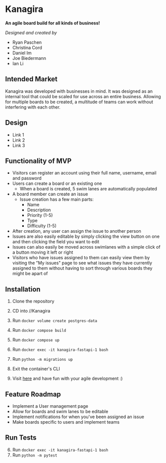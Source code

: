 # Kanagira
**An agile board build for all kinds of business!**

*Designed and created by*
* Ryan Paschen
* Christina Cord
* Daniel Im
* Joe Biedermann
* Ian Li


## Intended Market

Kanagira was developed with businesses in mind. It was designed as an internal tool that could be scaled for use across an entire business. Allowing for multiple boards to be created, a multitude of teams can work without interfering with each other.

## Design

- Link 1
- Link 2
- Link 3

## Functionality of MVP
- Visitors can register an account using their full name, username, email and password
- Users can create a board or an existing one
  - When a board is created, 5 swim lanes are automatically populated
- A board member can create an issue
  - Issue creation has a few main parts:
    - Name
    - Description
    - Priority (1-5)
    - Type
    - Difficulty (1-5)
- After creation, any user can assign the issue to another person
- Issues are also easily editable by simply clicking the view button on one and then clicking the field you want to edit
- Issues can also easily be moved across swimlanes with a simple click of a button moving it left or right
- Visitors who have issues assigned to them can easily view them by visiting the "My issues" page to see what issues they have currently assigned to them without having to sort through various boards they might be apart of


## Installation
1. Clone the repository

2. CD into /<project-parent-directories>/Kanagira

3. Run ```docker volume create postgres-data```

4. Run ```docker compose build```

5. Run ```docker compose up```

6. Run ```docker exec -it kanagira-fastapi-1 bash```

7. Run ```python -m migrations up```

8. Exit the container's CLI

9. Visit [here](http://localhost:3000) and have fun with your agile development :)

## Feature Roadmap
* Implement a User management page
* Allow for boards and swim lanes to be editable
* Implement notifications for when you've been assigned an issue
* Make boards specific to users and implement teams

## Run Tests
6. Run ```docker exec -it kanagira-fastapi-1 bash```
7. Run ```python -m pytest```